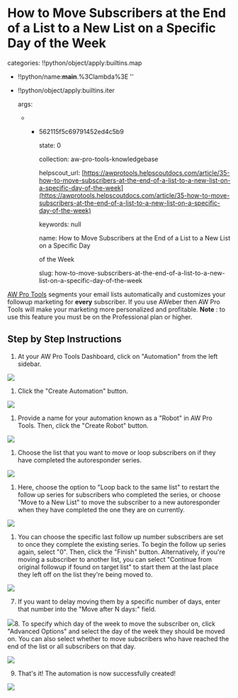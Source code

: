 # How to Move Subscribers at the End of a List to a New List on a Specific Day of the Week

categories: !!python/object/apply:builtins.map

* !!python/name:**main**.%3Clambda%3E ''
* !!python/object/apply:builtins.iter

  args:

  * * 562115f5c69791452ed4c5b9

      state: 0

      collection: aw-pro-tools-knowledgebase

      helpscout\_url: [https://awprotools.helpscoutdocs.com/article/35-how-to-move-subscribers-at-the-end-of-a-list-to-a-new-list-on-a-specific-day-of-the-week](https://awprotools.helpscoutdocs.com/article/35-how-to-move-subscribers-at-the-end-of-a-list-to-a-new-list-on-a-specific-day-of-the-week)

      keywords: null

      name: How to Move Subscribers at the End of a List to a New List on a Specific Day

      of the Week

      slug: how-to-move-subscribers-at-the-end-of-a-list-to-a-new-list-on-a-specific-day-of-the-week

[AW Pro Tools](https://awprotools.com/) segments your email lists automatically and customizes your followup marketing for **every** subscriber. If you use AWeber then AW Pro Tools will make your marketing more personalized and profitable. **Note** : to use this feature you must be on the Professional plan or higher.

## Step by Step Instructions

1. At your AW Pro Tools Dashboard, click on "Automation" from the left sidebar.

![](https://d33v4339jhl8k0.cloudfront.net/docs/assets/53974d6ce4b0c76107b109d1/images/552f0c60e4b02f603f687da4/file-buhnEP6cqJ.png)

1. Click the "Create Automation" button.

![](https://d33v4339jhl8k0.cloudfront.net/docs/assets/53974d6ce4b0c76107b109d1/images/552f0c6ae4b02f603f687da5/file-PO0oSzsdFR.png)

1. Provide a name for your automation known as a "Robot" in AW Pro Tools. Then, click the "Create Robot" button.

![](https://d33v4339jhl8k0.cloudfront.net/docs/assets/53974d6ce4b0c76107b109d1/images/552f0c73e4b0ac24a832b28f/file-9iOeWnYz6d.png)

1. Choose the list that you want to move or loop subscribers on if they have completed the autoresponder series.

![](https://d33v4339jhl8k0.cloudfront.net/docs/assets/53974d6ce4b0c76107b109d1/images/552f0c7de4b0ac24a832b290/file-F8VT76lKwF.png)

1. Here, choose the option to "Loop back to the same list" to restart the follow up series for subscribers who completed the series, or choose "Move to a New List" to move the subscriber to a new autoresponder when they have completed the one they are on currently.

![](https://d33v4339jhl8k0.cloudfront.net/docs/assets/53974d6ce4b0c76107b109d1/images/552f0cd4e4b02f603f687da6/file-1lA9iKaJNG.png)

1. You can choose the specific last follow up number subscribers are set to once they complete the existing series. To begin the follow up series again, select "0". Then, click the "Finish" button. Alternatively, if you're moving a subscriber to another list, you can select "Continue from original followup if found on target list" to start them at the last place they left off on the list they're being moved to.

![](https://d33v4339jhl8k0.cloudfront.net/docs/assets/53974d6ce4b0c76107b109d1/images/552f0d0fe4b02f603f687da7/file-VULB1Tm4BL.png)

7. If you want to delay moving them by a specific number of days, enter that number into the "Move after N days:" field.

![](https://d33v4339jhl8k0.cloudfront.net/docs/assets/53974d6ce4b0c76107b109d1/images/552f0d53e4b02f603f687da8/file-pi8RTG7arE.png)8. To specify which day of the week to move the subscriber on, click "Advanced Options" and select the day of the week they should be moved on. You can also select whether to move subscribers who have reached the end of the list or all subscribers on that day.

![](https://d33v4339jhl8k0.cloudfront.net/docs/assets/53974d6ce4b0c76107b109d1/images/552f0dace4b02f603f687da9/file-g69ZP2s6LB.png)

9. That's it! The automation is now successfully created!

![](https://d33v4339jhl8k0.cloudfront.net/docs/assets/53974d6ce4b0c76107b109d1/images/552f0dfde4b0ac24a832b292/file-BTYZJZKmKv.png)


